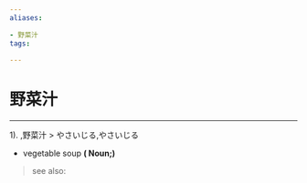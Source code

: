 ```yaml
---
aliases:
    
- 野菜汁
tags:
    
---
```


# 野菜汁
---
1).
,野菜汁 > やさいじる,やさいじる

- vegetable soup
**( Noun;)**
> see also: 
            